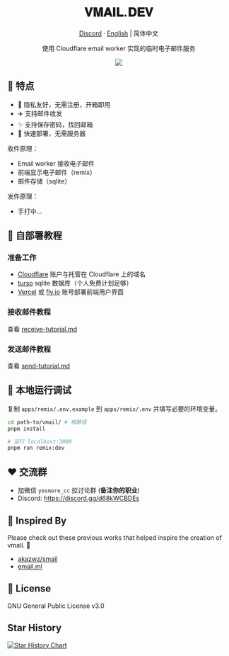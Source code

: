<div align="center">
  <h1>𝐕𝐌𝐀𝐈𝐋.𝐃𝐄𝐕</h1>
  <p><a href="https://discord.gg/d68kWCBDEs">Discord</a> · <a href="https://github.com/oiov/vmail/blob/main/README_en.md">English</a> | 简体中文</p>
  <p>使用 Cloudflare email worker 实现的临时电子邮件服务</p>
  <img src="https://img.inke.app/file/beb0212f96c6cd37eaeb8.jpg"/>
</div>

## 🌈 特点

- 🎯 隐私友好，无需注册，开箱即用
- ✈️ 支持邮件收发
- ✨ 支持保存密码，找回邮箱
- 🚀 快速部署，无需服务器

收件原理：

- Email worker 接收电子邮件
- 前端显示电子邮件（remix）
- 邮件存储（sqlite）

发件原理：

- 手打中...

## 👋 自部署教程

### 准备工作

- [Cloudflare](https://dash.cloudflare.com/) 账户与托管在 Cloudflare 上的域名
- [turso](https://turso.tech) sqlite 数据库（个人免费计划足够）
- [Vercel](https://vercel.com) 或 [fly.io](https://fly.io) 账号部署前端用户界面

### 接收邮件教程

查看 [receive-tutorial.md](/docs/receive-tutorial.md)

### 发送邮件教程

查看 [send-tutorial.md](/docs/send-tutorial.md)

## 🔨 本地运行调试

复制 `apps/remix/.env.example` 到 `apps/remix/.env` 并填写必要的环境变量。

```bash
cd path-to/vmail/ # 根路径
pnpm install

# 运行 localhost:3000
pnpm run remix:dev
```

## ❤️ 交流群

- 加微信 `yesmore_cc` 拉讨论群 (**备注你的职业**)
- Discord: https://discord.gg/d68kWCBDEs

## 🎨 Inspired By

Please check out these previous works that helped inspire the creation of vmail. 🙏

- [akazwz/smail](https://github.com/akazwz/smail)
- [email.ml](email.ml)

## 📝 License

GNU General Public License v3.0

## Star History

[![Star History Chart](https://api.star-history.com/svg?repos=oiov/vmail&type=Date)](https://star-history.com/#oiov/vmail&Date)
